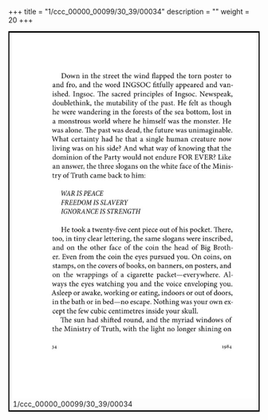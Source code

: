 +++
title = "1/ccc_00000_00099/30_39/00034"
description = ""
weight = 20
+++

<table style="border:2px solid black;max-width:800px;max-height:800px;" 
><tr><td>
<img class="center-fit-jpg"
src="/jpg_/out_jpg_1984__034.jpg">
1/ccc_00000_00099/30_39/00034
</img></td></tr></table>

